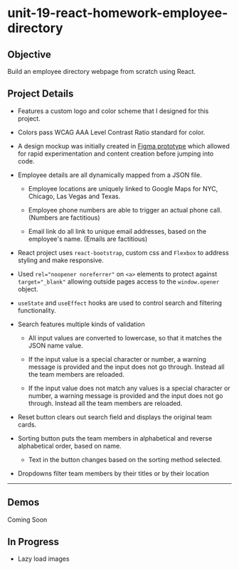 # unit-19-react-homework-employee-directory

## Objective 
Build an employee directory webpage from scratch using React. 

## Project Details

* Features a custom logo and color scheme that I designed for this project. 

* Colors pass WCAG AAA Level Contrast Ratio standard for color.

* A design mockup was initially created in [Figma prototype](https://www.figma.com/file/RTXniEKvVTicGOcdrVikDd/unit-19-react-homework-employee-directory?node-id=60%3A5) which allowed for rapid experimentation and content creation before jumping into code.

* Employee details are all dynamically mapped from a JSON file. 

    * Employee locations are uniquely linked to Google Maps for NYC, Chicago, Las Vegas and Texas. 

    * Employee phone numbers are able to trigger an actual phone call. (Numbers are factitious) 

    * Email link do all link to unique email addresses, based on the employee's name. (Emails are factitious) 

* React project uses `react-bootstrap`, custom css and `Flexbox` to address styling and make responsive.  

* Used `rel="noopener noreferrer"` on `<a>` elements to protect against `target="_blank"` allowing outside pages access to the `window.opener` object. 

* `useState` and `useEffect` hooks are used to control search and filtering functionality. 

* Search features multiple kinds of validation 

    * All input values are converted to lowercase, so that it matches the JSON name value. 

    * If the input value is a special character or number, a warning message is provided and the input does not go through. Instead all the team members are reloaded. 

    * If the input value does not match any values is a special character or number, a warning message is provided and the input does not go through. Instead all the team members are reloaded. 

* Reset button clears out search field and displays the original team cards.

* Sorting button puts the team members in alphabetical and reverse alphabetical order, based on name. 
    
    * Text in the button changes based on the sorting method selected. 

* Dropdowns filter team members by their titles or by their location

---

## Demos
Coming Soon

## In Progress


* Lazy load images